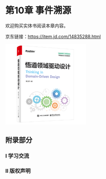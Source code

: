 # 第10章 事件溯源

欢迎购买实体书阅读本章内容。

京东链接：https://item.jd.com/14835288.html

<div><img src="/images/ddd-book.png" width="50%" height="50%" alt="pi1rmB6.jpg" border="0"/></div>

## 附录部分

### Ⅰ 学习交流
<!--@include: contact.md-->

### Ⅱ 版权声明
<!--@include: copyright-notice.md-->
